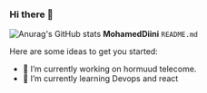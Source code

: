 ### Hi there 👋

![Anurag's GitHub stats](https://github-readme-stats.vercel.app/api?username=MohamedDiini&show_icons=true&theme=radical)
**MohamedDiini**  `README.md` 

Here are some ideas to get you started:

- 🔭 I’m currently working on hormuud telecome.
- 🌱 I’m currently learning Devops and react


